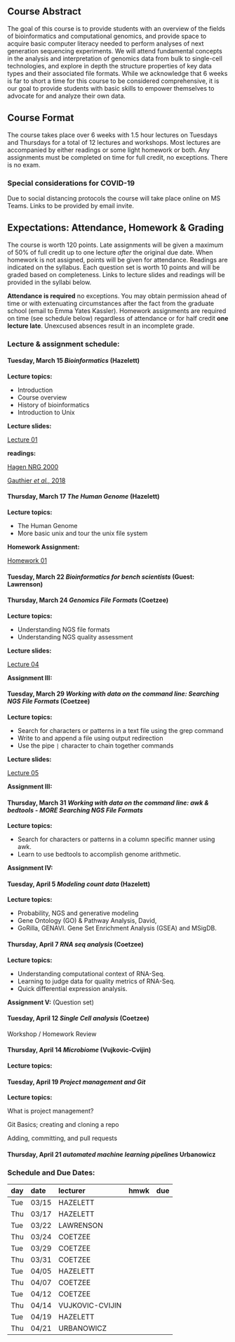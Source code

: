 ## Course Abstract

The goal of this course is to provide students with an overview of 
the fields of bioinformatics and computational genomics, and provide
space to acquire basic computer literacy needed to perform analyses of
next generation sequencing experiments. We will attend fundamental 
concepts in the analysis and interpretation of genomics data from bulk
to single-cell technologies, and explore in depth the structure 
properties of key data types and their associated file formats. While we
acknowledge that 6 weeks is far to short a time for this course to be 
considered comprehensive, it is our goal to provide students with basic
skills to empower themselves to advocate for and analyze their own data.

## Course Format

The course takes place over 6 weeks with 1.5 hour lectures on Tuesdays
and Thursdays for a total of 12 lectures and workshops. Most lectures
are accompanied by either readings or some light homework or both. Any
assignments must be completed on time for full credit, no exceptions.
There is no exam.

### Special considerations for COVID-19

Due to social distancing protocols the course will take place online on
MS Teams. Links to be provided by email invite.

## Expectations: Attendance, Homework & Grading

The course is worth 120 points. Late assignments will be given a 
maximum of 50% of full credit up to one lecture *after* the original 
due date. When homework is not assigned, points will be given for 
attendance. Readings are indicated on the syllabus. Each question set 
is worth 10 points and will be graded based on completeness. Links to 
lecture slides and readings will be provided in the syllabi below.

**Attendance is required** no exceptions. You may obtain permission
ahead of time or with extenuating circumstances after the fact from the
graduate school (email to Emma Yates Kassler). Homework assignments are
required on time (see schedule below) regardless of attendance or for
half credit **one lecture late**. Unexcused absences result in an
incomplete grade.

### Lecture & assignment schedule:

#### Tuesday, March 15 *Bioinformatics* (Hazelett)

**Lecture topics:**
- Introduction
- Course overview
- History of bioinformatics
- Introduction to Unix

**Lecture slides:** 

[Lecture 01](https://docs.google.com/presentation/d/1b556fkP4JOXSbFrGgs_vyuoOCaFqzJzxdtXENG_U6_4/edit#slide=id.g117cec35c7b_0_0)

**readings:**

[Hagen NRG 2000](https://www.nature.com/articles/35042090)

[Gauthier _et al._, 2018](https://academic.oup.com/bib/article/20/6/1981/5066445)

#### Thursday, March 17 *The Human Genome* (Hazelett)

**Lecture topics:** 
- The Human Genome
- More basic unix and tour the unix file system

**Homework Assignment:** 

[Homework 01](https://github.com/Junkdnalab/hgg_2022/blob/main/homework/hw1.md)

#### Tuesday, March 22 *Bioinformatics for bench scientists* (Guest: Lawrenson)

#### Thursday, March 24 *Genomics File Formats* (Coetzee)

**Lecture topics:** 
- Understanding NGS file formats
- Understanding NGS quality assessment

**Lecture slides:**

[Lecture 04](https://junkdnalab.github.io/hgg_2022/lecture%204/file_formats.html)

**Assignment III:** 

#### Tuesday, March 29 *Working with data on the command line: Searching NGS File Formats* (Coetzee)

**Lecture topics:** 
- Search for characters or patterns in a text file using the grep command
- Write to and append a file using output redirection
- Use the pipe `|` character to chain together commands

**Lecture slides:**

[Lecture 05](https://junkdnalab.github.io/hgg_2022/lecture%205/file_searching.html)

**Assignment III:** 

#### Thursday, March 31  *Working with data on the command line: awk & bedtools - *MORE* Searching NGS File Formats*

**Lecture topics:** 
- Search for characters or patterns in a column specific manner using awk.
- Learn to use bedtools to accomplish genome arithmetic.

**Assignment IV:** 

#### Tuesday, April 5 *Modeling count data* (Hazelett)

**Lecture topics:** 
- Probability, NGS and generative modeling
- Gene Ontology (GO) & Pathway Analysis, David,
- GoRilla, GENAVI. Gene Set Enrichment Analysis (GSEA) and MSigDB.

#### Thursday, April 7 *RNA seq analysis* (Coetzee)

**Lecture topics:** 

- Understanding computational context of RNA-Seq.
- Learning to judge data for quality metrics of RNA-Seq.
- Quick differential expression analysis.

**Assignment V:** (Question set)

#### Tuesday, April 12 *Single Cell analysis* (Coetzee)

Workshop / Homework Review

#### Thursday, April 14 *Microbiome* (Vujkovic-Cvijin)

**Lecture topics:** 

#### Tuesday, April 19 *Project management and Git*

**Lecture topics:** 

What is project management?

Git Basics; creating and cloning a repo

Adding, committing, and pull requests

#### Thursday, April 21 *automated machine learning pipelines* Urbanowicz


### Schedule and Due Dates:

| day | date  | lecturer  | hmwk | due  |
| :-- | :---- | :-------- | :--- | :--- |
| Tue | 03/15 | HAZELETT  |      |      |
| Thu | 03/17 | HAZELETT  |      |      |
| Tue | 03/22 | LAWRENSON |      |      |
| Thu | 03/24 | COETZEE   |      |      |
| Tue | 03/29 | COETZEE   |      |      |
| Thu | 03/31 | COETZEE   |      |      |
| Tue | 04/05 | HAZELETT  |      |      |
| Thu | 04/07 | COETZEE   |      |      |
| Tue | 04/12 | COETZEE   |      |      |
| Thu | 04/14 | VUJKOVIC-CVIJIN |      |      |
| Tue | 04/19 | HAZELETT  |      |      |
| Thu | 04/21 | URBANOWICZ |      |      |

